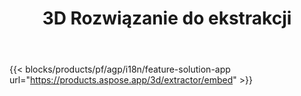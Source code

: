 ﻿---
title: 3D Rozwiązanie do ekstrakcji 
weight: 7730
url: /pl/extractor
limit: 
description: Konwertuj plik 3D na formaty Autodesk, Draco, Wavefront, 3D Studio i wiele innych
---
{{< blocks/products/pf/agp/i18n/feature-solution-app url="https://products.aspose.app/3d/extractor/embed" >}} 
